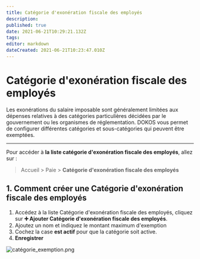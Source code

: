 ```yaml
---
title: Catégorie d'exonération fiscale des employés
description: 
published: true
date: 2021-06-21T10:29:21.132Z
tags: 
editor: markdown
dateCreated: 2021-06-21T10:23:47.010Z
---
```


# Catégorie d'exonération fiscale des employés

Les exonérations du salaire imposable sont généralement limitées aux dépenses relatives à des catégories particulières décidées par le gouvernement ou les organismes de réglementation. DOKOS vous permet de configurer différentes catégories et sous-catégories qui peuvent être exemptées. 

---

Pour accéder à **la liste catégorie d'exonération fiscale des employés**, allez sur :

> Accueil > Paie > **Catégorie d'exonération fiscale des employés**

## 1. Comment créer une Catégorie d'exonération fiscale des employés

1. Accédez à la liste Catégorie d'exonération fiscale des employés, cliquez sur **:heavy_plus_sign: Ajouter Catégorie d'exonération fiscale des employés**.
2. Ajoutez un nom et indiquez le montant maximum d'exemption
3. Cochez la case **est actif** pour que la catégorie soit active.
4. **Enregistrer**

![catégorie_exemption.png](/content/payroll/employee-tax-exemption-declaration/catégorie_exemption.png)